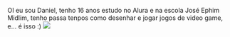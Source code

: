 OI eu sou Daniel, tenho 16 anos estudo no Alura e na escola José Ephim Midlim, tenho passa tenpos como desenhar e jogar jogos de video game, e... é isso :)
![](https://media1.tenor.com/m/6gyrxSblf3wAAAAd/rony.gif)

